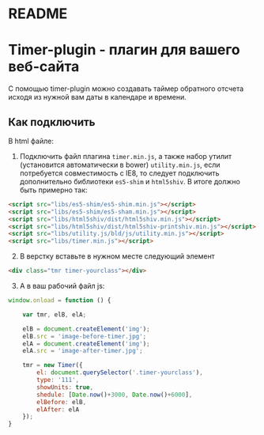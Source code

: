 # README #

# Timer-plugin - плагин для вашего веб-сайта

С помощью timer-plugin можно создавать таймер обратного отсчета исходя из нужной вам даты в календаре и времени.

## Как подключить

В html файле:

1. Подключить файл плагина `timer.min.js`, а также набор утилит (установится автоматически в bower) `utility.min.js`, если потребуется совместимость с IE8, то следует подключить дополнительно библиотеки `es5-shim` и `html5shiv`. В итоге должно быть примерно так:
```html
<script src="libs/es5-shim/es5-shim.min.js"></script>
<script src="libs/es5-shim/es5-sham.min.js"></script>
<script src="libs/html5shiv/dist/html5shiv.min.js"></script>
<script src="libs/html5shiv/dist/html5shiv-printshiv.min.js"></script>
<script src="libs/utility.js/bld/js/utility.min.js"></script>
<script src="libs/timer.min.js"></script>
```

2. В верстку вставьте в нужном месте следующий элемент
```html
<div class="tmr timer-yourclass"></div>
```

3. А в ваш рабочий файл js:
```javascript
window.onload = function () {

    var tmr, elB, elA;

    elB = document.createElement('img');
    elB.src = 'image-before-timer.jpg';
    elA = document.createElement('img');
    elA.src = 'image-after-timer.jpg';

    tmr = new Timer({
        el: document.querySelector('.timer-yourclass'),
        type: '111',
        showUnits: true,
        shedule: [Date.now()+3000, Date.now()+6000],
        elBefore: elB,
        elAfter: elA
    });
}
```
